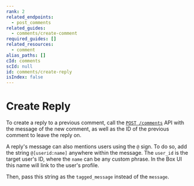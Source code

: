 ```yaml
---
rank: 2
related_endpoints:
  - post_comments
related_guides:
  - comments/create-comment
required_guides: []
related_resources:
  - comment
alias_paths: []
cId: comments
scId: null
id: comments/create-reply
isIndex: false
---
```

# Create Reply

To create a reply to a previous comment, call the [`POST
/comments`][post_comments] API with the message of the new comment, as well as the ID of the previous comment to leave the reply on.

<Samples id="post_comments" variant="as_reply">

</Samples>

A reply's message can also mentions users using the `@` sign. To do so, add the string `@[userid:name]` anywhere within the message. The `user_id` is the target user's ID, where the `name` can be any custom phrase. In the Box UI this name will link to the user's profile.

Then, pass this string as the `tagged_message` instead of the `message`.

<Samples id="post_comments" variant="as_reply_tag_user">

</Samples>

[post_comments]: e://post_comments
